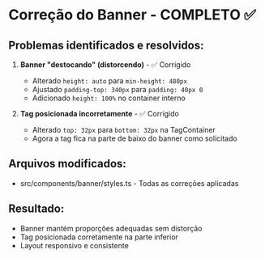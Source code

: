 # Correção do Banner - COMPLETO ✅

## Problemas identificados e resolvidos:
1. **Banner "destocando" (distorcendo)** - ✅ Corrigido
   - Alterado `height: auto` para `min-height: 480px`
   - Ajustado `padding-top: 340px` para `padding: 40px 0`
   - Adicionado `height: 100%` no container interno

2. **Tag posicionada incorretamente** - ✅ Corrigido
   - Alterado `top: 32px` para `bottom: 32px` na TagContainer
   - Agora a tag fica na parte de baixo do banner como solicitado

## Arquivos modificados:
- src/components/banner/styles.ts - Todas as correções aplicadas

## Resultado:
- Banner mantém proporções adequadas sem distorção
- Tag posicionada corretamente na parte inferior
- Layout responsivo e consistente
